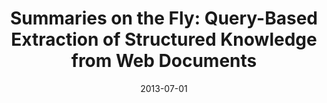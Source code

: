 ---
title: "Summaries on the Fly: Query-Based Extraction of Structured Knowledge from Web Documents"
collection: publications
permalink: /publication/2013-DBLP_conf_icwe_FetahuND13
date: 2013-07-01
venue: 'Web Engineering - 13th International Conference, ICWE 2013, Aalborg, Denmark, July 8-12, 2013. Proceedings'
---